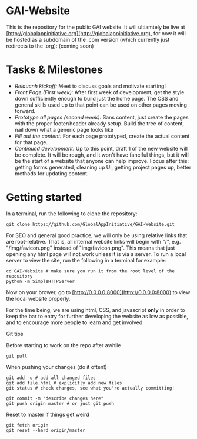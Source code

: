 GAI-Website
===========

This is the repository for the public GAI website. It will ultiamtely be live at [http://globalappinitiative.org](http://globalappinitiative.org), for now it will be hosted as a subdomain of the .com version (which currently just redirects to the .org): (coming soon)

Tasks & Milestones
===========

- *Relaucnh kickoff:* Meet to discuss goals and motivate starting!
- *Front Page (First week):* After first week of development, get the style down sufficiently enough to build just the home page. The CSS and general skills used up to that point can be used on other pages moving forward.
- *Prototype all pages (second week):* Sans content, just create the pages with the proper footer/header already setup. Build the tree of content, nail down what a generic page looks like
- *Fill out the content:* For each page prototyped, create the actual content for that page. 
- *Continued development:* Up to this point, draft 1 of the new website will be complete. It will be rough, and it won't have fanciful things, but it will be the start of a website that anyone can help improve. Focus after this: getting forms generated, cleaning up UI, getting project pages up, better methods for updating content.


Getting started
===========

In a terminal, run the following to clone the repository:

```
git clone https://github.com/GlobalAppInitiative/GAI-Website.git
```

For SEO and general good practice, we will only be using relative links that are root-relative. That is, all internal website links will begin with "/", e.g. "/img/favicon.png" instead of "img/favicon.png". This means that just opening any html page will not work unless it is via a server. To run a local server to view the site, run the following in a terminal for example:

```
cd GAI-Website # make sure you run it from the root level of the repository
python -m SimpleHTTPServer
```
Now on your brower, go to [http://0.0.0.0:8000](http://0.0.0.0:8000) to view the local website properly.


For the time being, we are using html, CSS, and javascript **only** in order to keep the bar to entry for further developing the website as low as possible, and to encourage more people to learn and get involved.


Git tips

Before starting to work on the repo after awhile
```
git pull
```

When pushing your changes (do it often!)
```
git add -u # add all changed files
git add file.html # explicitly add new files
git status # check changes, see what you're actually committing!

git commit -m "describe changes here"
git push origin master # or just git push
```

Reset to master if things get weird
```
git fetch origin
git reset --hard origin/master
```
